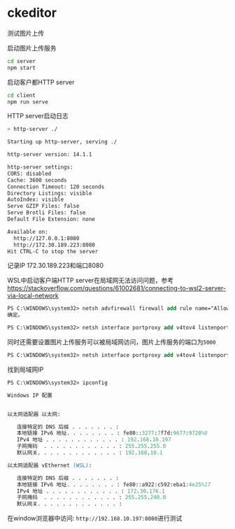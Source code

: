 # ckeditor

测试图片上传

启动图片上传服务

```bash
cd server
npm start
```

启动客户都HTTP server

```bash
cd client
npm run serve
```

HTTP server启动日志

```bash
> http-server ./

Starting up http-server, serving ./

http-server version: 14.1.1

http-server settings:
CORS: disabled
Cache: 3600 seconds
Connection Timeout: 120 seconds
Directory Listings: visible
AutoIndex: visible
Serve GZIP Files: false
Serve Brotli Files: false
Default File Extension: none

Available on:
  http://127.0.0.1:8080
  http://172.30.189.223:8080
Hit CTRL-C to stop the server
```

记录IP 172.30.189.223和端口8080

WSL中启动客户端HTTP server在局域网无法访问问题，参考 <https://stackoverflow.com/questions/61002681/connecting-to-wsl2-server-via-local-network>

```ps
PS C:\WINDOWS\system32> netsh advfirewall firewall add rule name="Allowing LAN connections" dir=in action=allow protocol=TCP localport=8080
确定。
```

```ps
PS C:\WINDOWS\system32> netsh interface portproxy add v4tov4 listenport=8080 listenaddress=0.0.0.0 connectport=8080 connectaddress=172.30.189.223
```

同时还需要设置图片上传服务可以被局域网访问，图片上传服务的端口为`5000`

```ps
PS C:\WINDOWS\system32> netsh interface portproxy add v4tov4 listenport=5000 listenaddress=0.0.0.0 connectport=5000 connectaddress=172.30.189.223
```

找到局域网IP

```ps
PS C:\WINDOWS\system32> ipconfig

Windows IP 配置


以太网适配器 以太网:

   连接特定的 DNS 后缀 . . . . . . . :
   本地链接 IPv6 地址. . . . . . . . : fe80::3277:7f7d:9677:9720%8
   IPv4 地址 . . . . . . . . . . . . : 192.168.10.197
   子网掩码  . . . . . . . . . . . . : 255.255.255.0
   默认网关. . . . . . . . . . . . . : 192.168.10.1

以太网适配器 vEthernet (WSL):

   连接特定的 DNS 后缀 . . . . . . . :
   本地链接 IPv6 地址. . . . . . . . : fe80::a922:c592:eba1:4e25%17
   IPv4 地址 . . . . . . . . . . . . : 172.30.176.1
   子网掩码  . . . . . . . . . . . . : 255.255.240.0
   默认网关. . . . . . . . . . . . . :
```

在window浏览器中访问: `http://192.168.10.197:8080`进行测试
